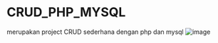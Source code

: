 # CRUD_PHP_MYSQL
merupakan project  CRUD sederhana dengan php dan mysql
![image](https://user-images.githubusercontent.com/55650452/87640671-45881700-c771-11ea-8e5d-0e5b5aacf967.png)
